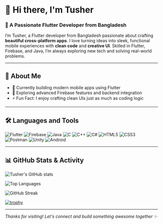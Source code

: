 # 👋 Hi there, I'm Tusher

### 🚀 A Passionate Flutter Developer from Bangladesh

I’m Tusher, a Flutter developer from Bangladesh passionate about crafting **beautiful cross-platform apps**. I love turning ideas into sleek, functional mobile experiences with **clean code** and **creative UI**. Skilled in Flutter, Firebase, and Java, I’m always exploring new tech and solving real-world problems.

---

## 💬 About Me
- 🔭 Currently building modern mobile apps using Flutter
- 🌱 Exploring advanced Firebase features and backend integration
- ⚡ Fun Fact: I enjoy crafting clean UIs just as much as coding logic

---

## 🛠️ Languages and Tools

![Flutter](https://img.shields.io/badge/Flutter-02569B?style=for-the-badge&logo=flutter&logoColor=white)
![Firebase](https://img.shields.io/badge/Firebase-FFCA28?style=for-the-badge&logo=firebase&logoColor=black)
![Java](https://img.shields.io/badge/Java-007396?style=for-the-badge&logo=java&logoColor=white)
![C](https://img.shields.io/badge/C-00599C?style=for-the-badge&logo=c&logoColor=white)
![C++](https://img.shields.io/badge/C++-00599C?style=for-the-badge&logo=c%2B%2B&logoColor=white)
![C#](https://img.shields.io/badge/C%23-239120?style=for-the-badge&logo=c-sharp&logoColor=white)
![HTML5](https://img.shields.io/badge/HTML5-E34F26?style=for-the-badge&logo=html5&logoColor=white)
![CSS3](https://img.shields.io/badge/CSS3-1572B6?style=for-the-badge&logo=css3&logoColor=white)
![Postman](https://img.shields.io/badge/Postman-FF6C37?style=for-the-badge&logo=postman&logoColor=white)
![Unity](https://img.shields.io/badge/Unity-000000?style=for-the-badge&logo=unity&logoColor=white)
![Android](https://img.shields.io/badge/Android-3DDC84?style=for-the-badge&logo=android&logoColor=white)

---


## 📊 GitHub Stats & Activity

![Tusher's GitHub stats](https://github-readme-stats.vercel.app/api?username=tusher2018&show_icons=true&theme=tokyonight)

![Top Languages](https://github-readme-stats.vercel.app/api/top-langs/?username=tusher2018&layout=compact&theme=tokyonight)

![GitHub Streak](https://github-readme-streak-stats.herokuapp.com/?user=tusher2018&theme=tokyonight)

[![trophy](https://github-profile-trophy.vercel.app/?username=tusher2018&theme=onedark)](https://github.com/ryo-ma/github-profile-trophy)

---


_Thanks for visiting! Let's connect and build something awesome together ✨_
